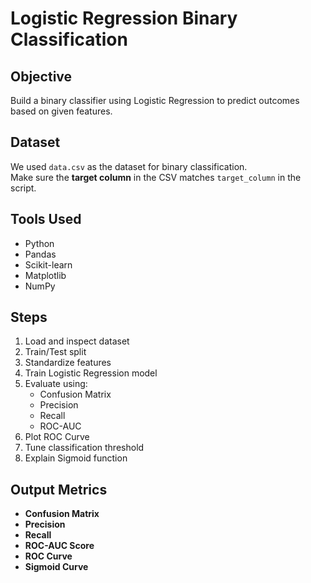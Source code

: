 # Logistic Regression Binary Classification

## Objective
Build a binary classifier using Logistic Regression to predict outcomes based on given features.

## Dataset
We used `data.csv` as the dataset for binary classification.  
Make sure the **target column** in the CSV matches `target_column` in the script.

## Tools Used
- Python
- Pandas
- Scikit-learn
- Matplotlib
- NumPy

## Steps
1. Load and inspect dataset
2. Train/Test split
3. Standardize features
4. Train Logistic Regression model
5. Evaluate using:
   - Confusion Matrix
   - Precision
   - Recall
   - ROC-AUC
6. Plot ROC Curve
7. Tune classification threshold
8. Explain Sigmoid function

## Output Metrics
- **Confusion Matrix**
- **Precision**
- **Recall**
- **ROC-AUC Score**
- **ROC Curve**
- **Sigmoid Curve**
